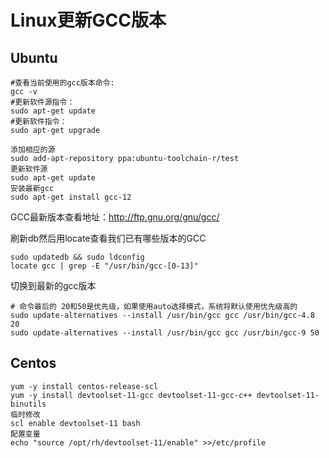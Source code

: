 # Linux更新GCC版本

## Ubuntu

```
#查看当前使用的gcc版本命令:
gcc -v
#更新软件源指令：
sudo apt-get update
#更新软件指令：
sudo apt-get upgrade
```

```
添加相应的源
sudo add-apt-repository ppa:ubuntu-toolchain-r/test
更新软件源
sudo apt-get update
安装最新gcc
sudo apt-get install gcc-12

```

GCC最新版本查看地址：http://ftp.gnu.org/gnu/gcc/

刷新db然后用locate查看我们已有哪些版本的GCC
```
sudo updatedb && sudo ldconfig
locate gcc | grep -E "/usr/bin/gcc-[0-13]"
```

切换到最新的gcc版本
```
# 命令最后的 20和50是优先级，如果使用auto选择模式，系统将默认使用优先级高的
sudo update-alternatives --install /usr/bin/gcc gcc /usr/bin/gcc-4.8 20
sudo update-alternatives --install /usr/bin/gcc gcc /usr/bin/gcc-9 50
```

## Centos

```
yum -y install centos-release-scl
yum -y install devtoolset-11-gcc devtoolset-11-gcc-c++ devtoolset-11-binutils
临时修改
scl enable devtoolset-11 bash
配置变量
echo "source /opt/rh/devtoolset-11/enable" >>/etc/profile
```